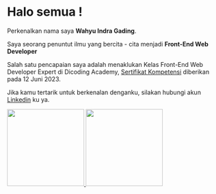 # Halo semua ! 

Perkenalkan nama saya **Wahyu Indra Gading**.

Saya seorang penuntut ilmu yang bercita - cita menjadi **Front-End Web Developer**

Salah satu pencapaian saya adalah menaklukan Kelas Front-End Web Developer Expert di Dicoding Academy, [Sertifikat Kompetensi](https://www.dicoding.com/certificates/MRZMQ6YL3PYQ) diberikan pada 12 Juni 2023.

Jika kamu tertarik untuk berkenalan denganku, silakan hubungi akun [Linkedin](https://www.linkedin.com/in/wahyu-indra-gading-42b601277/) ku ya.

<p align="left">
  <a href="https://github.com/wahyuindg">
    <img height="180em" src="https://github-readme-stats-eight-theta.vercel.app/api?username=gilangadhan&show_icons=true&theme=algolia&include_all_commits=true&count_private=true"/>
    <img height="180em" src="https://github-readme-stats-eight-theta.vercel.app/api/top-langs/?username=gilangadhan&layout=compact&langs_count=8&theme=algolia"/>
  </a>
</p>
